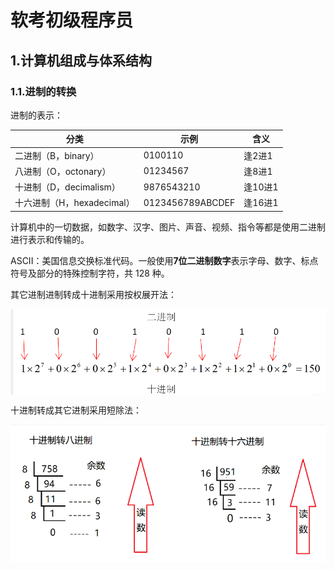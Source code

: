 # 软考初级程序员

## 1.计算机组成与体系结构

### 1.1.进制的转换

进制的表示：

| 分类                  | 示例               | 含义    |
|---------------------|------------------|-------|
| 二进制（B，binary）       | 0100110          | 逢2进1  |
| 八进制（O，octonary）     | 01234567         | 逢8进1  |
| 十进制（D，decimalism）   | 9876543210       | 逢10进1 |
| 十六进制（H，hexadecimal） | 0123456789ABCDEF | 逢16进1 |

计算机中的一切数据，如数字、汉字、图片、声音、视频、指令等都是使用二进制进行表示和传输的。

ASCII：美国信息交换标准代码。一般使用**7位二进制数字**表示字母、数字、标点符号及部分的特殊控制字符，共 128 种。

其它进制进制转成十进制采用按权展开法：

<img src="./imgs/Programmer/img.png" alt="其它进制转成十进制" style="display: block; margin: 0 auto; zoom: 70%">

十进制转成其它进制采用短除法：

<img src="./imgs/Programmer/img_1.png" alt="十进制转成其它进制" style="display: block; margin: 0 auto; zoom: 70%">

